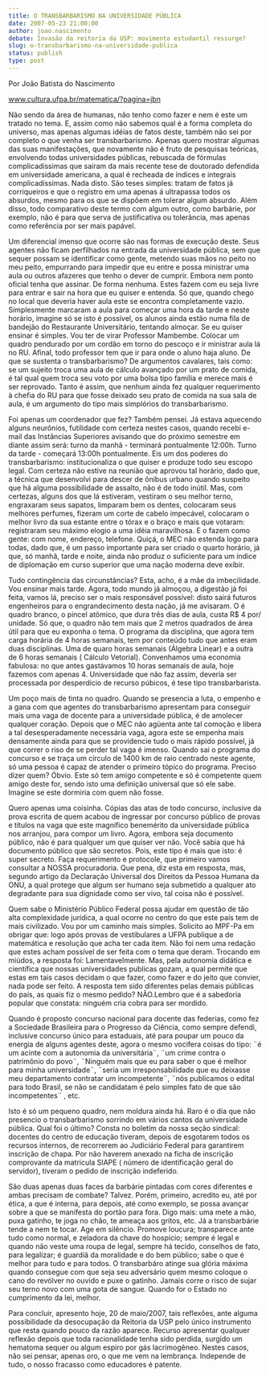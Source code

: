 ```yaml
---
title: O TRANSBARBARISMO NA UNIVERSIDADE PÚBLICA
date: 2007-05-23 21:00:00
author: joao.nascimento
debate: Invasão da reitoria da USP: movimento estudantil ressurge?
slug: o-transbarbarismo-na-universidade-publica
status: publish 
type: post
---
```


Por João Batista do Nascimento  

www.cultura.ufpa.br/matematica/?pagina=jbn  

  

Não sendo da área de humanas, não tenho como fazer e nem é este um tratado no tema. E, assim como não sabemos qual é a forma completa do universo, mas apenas algumas idéias de fatos deste, também não sei por completo o que venha ser transbarbarismo. Apenas quero mostrar algumas das suas manifestações, que novamente não é fruto de pesquisas teóricas, envolvendo todas universidades públicas, rebuscada de fórmulas complicadíssimas que saíram da mais recente tese de doutorado defendida em universidade americana, a qual é recheada de índices e integrais complicadíssimas. Nada disto. São teses simples: tratam de fatos já corriqueiros e que o registro em uma apenas á ultrapassa todos os absurdos, mesmo para os que se dispõem em tolerar algum absurdo. Além disso, todo comparativo deste termo com algum outro, como barbárie, por exemplo, não é para que serva de justificativa ou tolerância, mas apenas como referência por ser mais papável.   

  

Um diferencial imenso que ocorre são nas formas de execução deste. Seus agentes não ficam perfilhados na entrada da universidade pública, sem que sequer possam se identificar como gente, metendo suas mãos no peito no meu peito, empurrando para impedir que eu entre e possa ministrar uma aula ou outros afazeres que tenho o dever de cumprir. Embora nem ponto oficial tenha que assinar. De forma nenhuma. Estes fazem com eu seja livre para entrar e sair na hora que eu quiser e entenda. Só que, quando chego no local que deveria haver aula este se encontra completamente vazio. Simplesmente marcaram a aula para começar uma hora da tarde e neste horário, imagine só se isto é possível, os alunos ainda estão numa fila de bandejão do Restaurante Universitário, tentando almoçar. Se eu quiser ensinar é simples. Vou ter de virar Professor Mambembe. Colocar um quadro pendurado por um cordão em torno do pescoço e ir ministrar aula lá no RU. Afinal, todo professor tem que ir para onde o aluno haja aluno. De que se sustenta o transbarbarismo? De argumentos cavalares, tais como: se um sujeito troca uma aula de cálculo avançado por um prato de comida, é tal qual quem troca seu voto por uma bolsa tipo família e merece mais é ser reprovado. Tanto é assim, que nenhum ainda fez qualquer requerimento à chefia do RU para que fosse deixado seu prato de comida na sua sala de aula, é um argumento do tipo mais simplórios do transbarbarismo.   

  

Foi apenas um coordenador que fez? Também pensei. Já estava aquecendo alguns neurônios, futilidade com certeza nestes casos, quando recebi e-mail das Instâncias Superiores avisando que do próximo semestre em diante assim será: turno da manhã - terminará pontualmente 12:00h. Turno da tarde - começará 13:00h pontualmente. Eis um dos poderes do transbarbarismo: institucionaliza o que quiser e produze todo seu escopo legal. Com certeza não estive na reunião que aprovou tal horário, dado que, a técnica que desenvolvi para descer de ônibus urbano quando suspeito que há alguma possibilidade de assalto, não é de todo inútil. Mas, com certezas, alguns dos que lá estiveram, vestiram o seu melhor terno, engraxaram seus sapatos, limparam bem os dentes, colocaram seus melhores perfumes, fizeram um corte de cabelo impecável, colocaram o melhor livro da sua estante entre o tórax e o braço e mais que votaram: registraram seu máximo elogio a uma idéia maravilhosa. E o fazem como gente: com nome, endereço, telefone. Quiçá, o MEC não estenda logo para todas, dado que, é um passo importante para ser criado o quarto horário, já que, só manhã, tarde e noite, ainda não produz o suficiente para um índice de diplomação em curso superior que uma nação moderna deve exibir.  

  

Tudo contingência das circunstâncias? Esta, acho, é a mãe da imbecilidade. Vou ensinar mais tarde. Agora, todo mundo já almoçou, a digestão já foi feita, vamos lá, preciso ser o mais responsável possível: disto sairá futuros engenheiros para o engrandecimento desta nação, já me avisaram. O é quadro branco, o pincel atômico, que dura três dias de aula, custa R$ 4 por/ unidade. Só que, o quadro não tem mais que 2 metros quadrados de área útil para que eu exponha o tema. O programa da disciplina, que agora tem carga horária de 4 horas semanais, tem por conteúdo tudo que antes eram duas disciplinas. Uma de quaro horas semanais (Álgebra Linear) e a outra de 6 horas semanais ( Cálculo Vetorial). Convenhamos uma economia fabulosa: no que antes gastávamos 10 horas semanais de aula, hoje fazemos com apenas 4. Universidade que não faz assim, deveria ser processada por desperdício de recurso púbicos, é tese tipo transbarbarista.   

  

Um poço mais de tinta no quadro. Quando se presencia a luta, o empenho e a gana com que agentes do transbarbarismo apresentam para conseguir mais uma vaga de docente para a universidade pública, é de amolecer qualquer coração. Depois que o MEC não agüenta ante tal comoção e libera a tal desesperadamente necessária vaga, agora este se empenha mais densamente ainda para que se providencie tudo o mais rápido possível, já que correr o riso de se perder tal vaga é imenso. Quando sai o programa do concurso e se traça um círculo de 1400 km de raio centrado neste agente, só uma pessoa é capaz de atender o primeiro tópico do programa. Preciso dizer quem? Óbvio. Este só tem amigo competente e só é competente quem amigo deste for, sendo isto uma definição universal que só ele sabe. Imagine se este dormiria com quem não fosse.  

  

Quero apenas uma coisinha. Cópias das atas de todo concurso, inclusive da prova escrita de quem acabou de ingressar por concurso público de provas e títulos na vaga que este magnífico benemérito da universidade pública nos arranjou, para compor um livro. Agora, embora seja documento público, não é para qualquer um que quiser ver não. Você sabia que há documento público que são secretos. Pois, este tipo é mais que isto: é super secreto. Faça requerimento e protocole, que primeiro vamos consultar a NOSSA procuradoria. Que pena, diz esta em resposta, mas, segundo artigo da Declaração Universal dos Direitos da Pessoa Humana da ONU, a qual protege que algum ser humano seja submetido a qualquer ato degradante para sua dignidade como ser vivo, tal coisa não é possível.  

  

Quem sabe o Ministério Público Federal possa ajudar em questão de tão alta complexidade jurídica, a qual ocorre no centro do que este país tem de mais civilizado. Vou por um caminho mais simples. Solicito ao MPF-Pa em obrigar que: logo após provas de vestibulares a UFPA publique a de matemática e resolução que acha ter cada item. Não foi nem uma redação que estes acham possível de ser feita com o tema que deram. Trocando em miúdos, a resposta foi: Lamentavelmente. Mas, pela autonomia didática e científica que nossas universidades publicas gozam, a qual permite que estas em tais casos decidam o que fazer, como fazer e do jeito que convier, nada pode ser feito. A resposta tem sido diferentes pelas demais públicas do país, as quais fiz o mesmo pedido? NÂO.Lembro que é a sabedoria popular que constata: ninguém cria cobra para ser mordido.   

  

Quando é proposto concurso nacional para docente das federias, como fez a Sociedade Brasileira para o Progresso da Ciência, como sempre defendi, inclusive concurso único para estaduais, até para poupar um pouco da energia de alguns agentes deste, agora o mesmo vocifera coisas do tipo: ¨é um acinte com a autonomia da universitária¨, ¨um crime contra o patrimônio do povo¨, ¨Ninguém mais que eu para saber o que é melhor para minha universidade¨, ¨seria um irresponsabilidade que eu deixasse meu departamento contratar um incompetente¨, ¨nós publicamos o edital para todo Brasil, se não se candidatam é pelo simples fato de que são incompetentes¨ , etc.   

  

 Isto é só um pequeno quadro, nem moldura ainda há. Raro é o dia que não presencio o transbarbarismo sorrindo em vários cantos da universidade pública. Qual foi o último? Consta no boletim da nossa seção sindical: docentes do centro de educação tiveram, depois de esgotarem todos os recursos internos, de recorrerem ao Judiciário Federal para garantirem inscrição de chapa. Por não haverem anexado na ficha de inscrição comprovante da matricula SIAPE ( número de identificação geral do servidor), tiveram o pedido de inscrição indeferido.  

  

 São duas apenas duas faces da barbárie pintadas com cores diferentes e ambas precisam de combate? Talvez. Porém, primeiro, acredito eu, até por ética, a que é interna, para depois, até como exemplo, se possa avançar sobre a que se manifesta do portão para fora. Digo mais: uma mete a mão, puxa gatinho, te joga no chão, te ameaça aos gritos, etc. Já a transbarbárie tende a nem te tocar. Age em silêncio. Promove loucura; transparece ante tudo como normal, e zeladora da chave do hospício; sempre é legal e quando não veste uma roupa de legal, sempre há tecido, conselhos de fato, para legalizar; é guardiã da moralidade e do bem público; sabe o que é melhor para tudo e para todos. O transbarbáro atinge sua glória máxima quando consegue com que seja seu adversário quem mesmo coloque o cano do revólver no ouvido e puxe o gatinho. Jamais corre o risco de sujar seu terno novo com uma gota de sangue. Quando for o Estado no cumprimento da lei, melhor.   

  

 Para concluir, apresento hoje, 20 de maio/2007, tais reflexões, ante alguma possibilidade da desocupação da Reitoria da USP pelo único instrumento que resta quando pouco da razão aparece. Recurso apresentar qualquer reflexão depois que toda racionalidade tenha sido perdida, surgido um hematoma sequer ou algum espiro por gás lacrimogêneo. Nestes casos, não sei pensar, apenas oro, o que me vem na lembrança. Independe de tudo, o nosso fracasso como educadores é patente.
